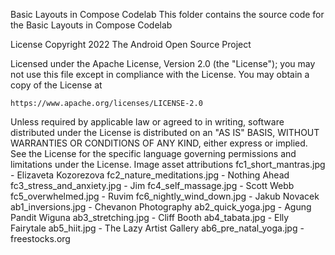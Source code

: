 Basic Layouts in Compose Codelab
This folder contains the source code for the Basic Layouts in Compose Codelab

License
Copyright 2022 The Android Open Source Project

Licensed under the Apache License, Version 2.0 (the "License");
you may not use this file except in compliance with the License.
You may obtain a copy of the License at

    https://www.apache.org/licenses/LICENSE-2.0

Unless required by applicable law or agreed to in writing, software
distributed under the License is distributed on an "AS IS" BASIS,
WITHOUT WARRANTIES OR CONDITIONS OF ANY KIND, either express or implied.
See the License for the specific language governing permissions and
limitations under the License.
Image asset attributions
fc1_short_mantras.jpg - Elizaveta Kozorezova fc2_nature_meditations.jpg - Nothing Ahead fc3_stress_and_anxiety.jpg - Jim fc4_self_massage.jpg - Scott Webb fc5_overwhelmed.jpg - Ruvim fc6_nightly_wind_down.jpg - Jakub Novacek ab1_inversions.jpg - Chevanon Photography ab2_quick_yoga.jpg - Agung Pandit Wiguna ab3_stretching.jpg - Cliff Booth ab4_tabata.jpg - Elly Fairytale ab5_hiit.jpg - The Lazy Artist Gallery ab6_pre_natal_yoga.jpg - freestocks.org
